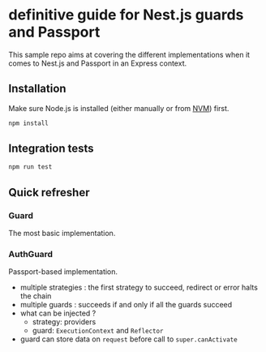 # definitive guide for Nest.js guards and Passport

This sample repo aims at covering the different implementations when it comes to Nest.js and Passport in an Express context.

## Installation

Make sure Node.js is installed (either manually or from [NVM](https://github.com/nvm-sh/nvm)) first.

```sh
npm install
```

## Integration tests

```sh
npm run test
```

## Quick refresher

### Guard

The most basic implementation.

### AuthGuard

Passport-based implementation.

- multiple strategies : the first strategy to succeed, redirect or error halts the chain
- multiple guards : succeeds if and only if all the guards succeed
- what can be injected ?
  - strategy: providers
  - guard: `ExecutionContext` and `Reflector`
- guard can store data on `request` before call to `super.canActivate`
